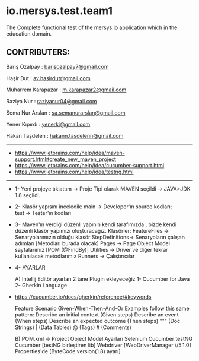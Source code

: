# io.mersys.test.team1
The Complete functional test of the mersys.io application which in the education domain.

## CONTRIBUTERS: 
Barış Özalpay : barisozalpay7@gmail.com

Haşir Dut : av.hasirdut@gmail.com

Muharrem Karapazar : m.karapazar2@gmail.com

Raziya Nur : raziyanur04@gmail.com

Sema Nur Arslan : sa.semanurarslan@gmail.com

Yener Kıpırdı : yenerki@gmail.com

Hakan Taşdelen : hakann.tasdelenn@gmail.com

---

+ https://www.jetbrains.com/help/idea/maven-support.html#create_new_maven_project <br>
+ https://www.jetbrains.com/help/idea/cucumber-support.html <br>
+ https://www.jetbrains.com/help/idea/testng.html <br>

---

* 1- Yeni projeye tıklattım -> Proje Tipi olarak MAVEN seçildi -> JAVA>JDK 1.8 seçildi.

* 2- Klasör yapısını inceledik: 
	main -> Developer'ın source kodları;  
	test -> Tester'ın kodları

* 3- Maven'ın verdiği düzenli yapının kendi tarafımızda , bizde kendi düzenli klasör yapımızı oluşturacağız. 
	Klasörler:
	FeatureFiles -> Senaryolarımızın olduğu klasör 
	StepDefinitions-> Senaryoların çalışan adımları [Metodları burada olacak] 
	Pages -> Page Object Model sayfalarımız [POM (@FindBy)] 
	Utilities -> Driver ve diğer tekrar kullanılacak metodlarımız 
	Runners -> Çalıştırıcılar


* 4- AYARLAR 

	A) Intellij Editör ayarları 2 tane Plugin ekleyeceğiz 
	1- Cucumber for Java 
	2- Gherkin Language

+ https://cucumber.io/docs/gherkin/reference/#keywords

	Feature Scenario Given-When-Then-And-Or
	Examples follow this same pattern:
	Describe an initial context (Given steps)
	Describe an event (When steps)
	Describe an expected outcome (Then steps)
	""" (Doc Strings)
	| (Data Tables)
	@ (Tags)
	\# (Comments)
	
	
	B) POM.xml -> Project Object Model Ayarları
	Selenium
	Cucumber
	testNG
	Cucumber		[testNG birleştiren lib]
	Webdriver		[WebDriverManager  //5.1.0]
	Properties'de	[ByteCode version(1.8) ayarı]

